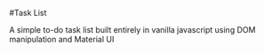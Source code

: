 #Task List

A simple to-do task list built entirely in vanilla javascript using DOM manipulation and Material UI
